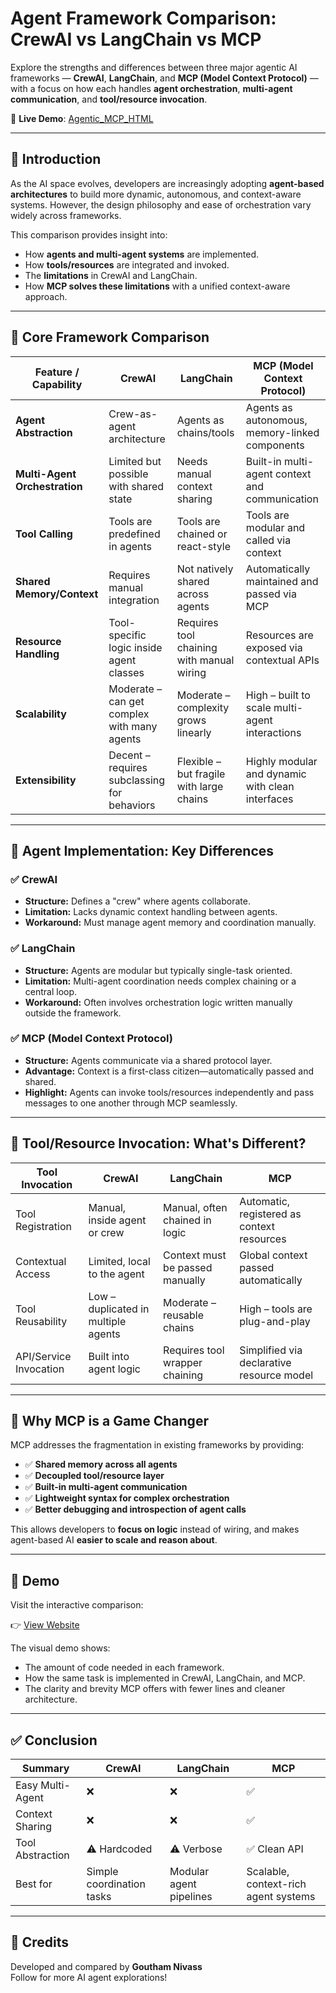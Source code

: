 # Agent Framework Comparison: CrewAI vs LangChain vs MCP

Explore the strengths and differences between three major agentic AI frameworks — **CrewAI**, **LangChain**, and **MCP (Model Context Protocol)** — with a focus on how each handles **agent orchestration**, **multi-agent communication**, and **tool/resource invocation**.

🔗 **Live Demo**: [Agentic_MCP_HTML](https://goutham-nivass.github.io/Agentic_MCP_HTML/)

---

## 🚀 Introduction

As the AI space evolves, developers are increasingly adopting **agent-based architectures** to build more dynamic, autonomous, and context-aware systems. However, the design philosophy and ease of orchestration vary widely across frameworks.

This comparison provides insight into:

- How **agents and multi-agent systems** are implemented.
- How **tools/resources** are integrated and invoked.
- The **limitations** in CrewAI and LangChain.
- How **MCP solves these limitations** with a unified context-aware approach.

---

## 🧠 Core Framework Comparison

| Feature / Capability        | **CrewAI**                                    | **LangChain**                                  | **MCP (Model Context Protocol)**                 |
|----------------------------|-----------------------------------------------|------------------------------------------------|--------------------------------------------------|
| **Agent Abstraction**      | Crew-as-agent architecture                    | Agents as chains/tools                         | Agents as autonomous, memory-linked components   |
| **Multi-Agent Orchestration** | Limited but possible with shared state      | Needs manual context sharing                   | Built-in multi-agent context and communication   |
| **Tool Calling**           | Tools are predefined in agents                | Tools are chained or react-style               | Tools are modular and called via context         |
| **Shared Memory/Context**  | Requires manual integration                   | Not natively shared across agents              | Automatically maintained and passed via MCP      |
| **Resource Handling**      | Tool-specific logic inside agent classes      | Requires tool chaining with manual wiring      | Resources are exposed via contextual APIs        |
| **Scalability**            | Moderate – can get complex with many agents   | Moderate – complexity grows linearly           | High – built to scale multi-agent interactions   |
| **Extensibility**          | Decent – requires subclassing for behaviors   | Flexible – but fragile with large chains       | Highly modular and dynamic with clean interfaces |

---

## 🧩 Agent Implementation: Key Differences

### ✅ CrewAI

- **Structure:** Defines a "crew" where agents collaborate.
- **Limitation:** Lacks dynamic context handling between agents.
- **Workaround:** Must manage agent memory and coordination manually.

### ✅ LangChain

- **Structure:** Agents are modular but typically single-task oriented.
- **Limitation:** Multi-agent coordination needs complex chaining or a central loop.
- **Workaround:** Often involves orchestration logic written manually outside the framework.

### ✅ MCP (Model Context Protocol)

- **Structure:** Agents communicate via a shared protocol layer.
- **Advantage:** Context is a first-class citizen—automatically passed and shared.
- **Highlight:** Agents can invoke tools/resources independently and pass messages to one another through MCP seamlessly.

---

## 🔧 Tool/Resource Invocation: What's Different?

| Tool Invocation           | CrewAI                                | LangChain                             | MCP                                       |
|---------------------------|----------------------------------------|----------------------------------------|-------------------------------------------|
| Tool Registration         | Manual, inside agent or crew          | Manual, often chained in logic         | Automatic, registered as context resources |
| Contextual Access         | Limited, local to the agent           | Context must be passed manually        | Global context passed automatically        |
| Tool Reusability          | Low – duplicated in multiple agents   | Moderate – reusable chains             | High – tools are plug-and-play             |
| API/Service Invocation    | Built into agent logic                | Requires tool wrapper chaining         | Simplified via declarative resource model  |

---

## 🧠 Why MCP is a Game Changer

MCP addresses the fragmentation in existing frameworks by providing:

- ✅ **Shared memory across all agents**
- ✅ **Decoupled tool/resource layer**
- ✅ **Built-in multi-agent communication**
- ✅ **Lightweight syntax for complex orchestration**
- ✅ **Better debugging and introspection of agent calls**

This allows developers to **focus on logic** instead of wiring, and makes agent-based AI **easier to scale and reason about**.

---

## 📸 Demo

Visit the interactive comparison:

👉 [View Website](https://goutham-nivass.github.io/Agentic_MCP_HTML/)

The visual demo shows:
- The amount of code needed in each framework.
- How the same task is implemented in CrewAI, LangChain, and MCP.
- The clarity and brevity MCP offers with fewer lines and cleaner architecture.

---

## ✅ Conclusion

| Summary              | CrewAI                    | LangChain                 | MCP                                 |
|----------------------|---------------------------|---------------------------|--------------------------------------|
| Easy Multi-Agent     | ❌                         | ❌                         | ✅                                   |
| Context Sharing      | ❌                         | ❌                         | ✅                                   |
| Tool Abstraction     | ⚠️ Hardcoded              | ⚠️ Verbose                | ✅ Clean API                          |
| Best for             | Simple coordination tasks | Modular agent pipelines   | Scalable, context-rich agent systems |

---

## 🙌 Credits

Developed and compared by **Goutham Nivass**  
Follow for more AI agent explorations!

